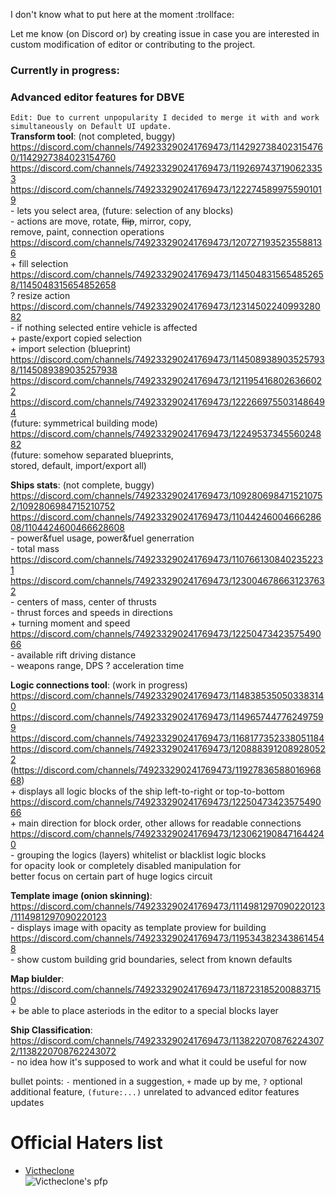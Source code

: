I don't know what to put here at the moment :trollface:

Let me know (on Discord or) by creating issue in case you are interested in custom modification of editor or contributing to the project. 

### Currently in progress:
### Advanced editor features for DBVE
`Edit: Due to current unpopularity I decided to merge it with and work simultaneously on Default UI update.`  
**Transform tool**: (not completed, buggy)  
https://discord.com/channels/749233290241769473/1142927384023154760/1142927384023154760  
https://discord.com/channels/749233290241769473/1192697437190623353  
https://discord.com/channels/749233290241769473/1222745899755901019  
\- lets you select area, (future: selection of any blocks)  
\- actions are move, rotate, <s>flip</s>, mirror, copy,  
  remove, paint, connection operations  
https://discord.com/channels/749233290241769473/1207271935235588136  
\+ fill selection  
https://discord.com/channels/749233290241769473/1145048315654852658/1145048315654852658  
? resize action  
https://discord.com/channels/749233290241769473/1231450224099328082  
\- if nothing selected entire vehicle is affected  
\+ paste/export copied selection  
\+ import selection (blueprint)  
https://discord.com/channels/749233290241769473/1145089389035257938/1145089389035257938  
https://discord.com/channels/749233290241769473/1211954168026366022  
https://discord.com/channels/749233290241769473/1222669755031486494  
(future: symmetrical building mode)  
https://discord.com/channels/749233290241769473/1224953734556024882  
(future: somehow separated blueprints,  
  stored, default, import/export all)  

**Ships stats**: (not complete, buggy)  
https://discord.com/channels/749233290241769473/1092806984715210752/1092806984715210752  
https://discord.com/channels/749233290241769473/1104424600466628608/1104424600466628608  
\- power&fuel usage, power&fuel generration  
\- total mass  
https://discord.com/channels/749233290241769473/1107661308402352231  
https://discord.com/channels/749233290241769473/1230046786631237632  
\- centers of mass, center of thrusts  
\- thrust forces and speeds in directions  
\+ turning moment and speed  
https://discord.com/channels/749233290241769473/1225047342357549066  
\- available rift driving distance  
\- weapons range, DPS
? acceleration time  

**Logic connections tool**: (work in progress)  
https://discord.com/channels/749233290241769473/1148385350503383140  
https://discord.com/channels/749233290241769473/1149657447762497599  
https://discord.com/channels/749233290241769473/1168177352338051184  
https://discord.com/channels/749233290241769473/1208883912089280522  
(https://discord.com/channels/749233290241769473/1192783658801696868)  
\+ displays all logic blocks of the ship left-to-right or top-to-bottom  
https://discord.com/channels/749233290241769473/1225047342357549066  
\+ main direction for block order, other allows for readable connections  
https://discord.com/channels/749233290241769473/1230621908471644240  
\- grouping the logics (layers) whitelist or blacklist logic blocks  
  for opacity look or completely disabled manipulation for  
  better focus on certain part of huge logics circuit  

**Template image (onion skinning)**:  
https://discord.com/channels/749233290241769473/1114981297090220123/1114981297090220123  
\- displays image with opacity as template proview for building  
https://discord.com/channels/749233290241769473/1195343823438614548  
\- show custom building grid boundaries, select from known defaults  
 
**Map biulder**:  
https://discord.com/channels/749233290241769473/1187231852008837150  
\+ be able to place asteriods in the editor to a special blocks layer  
 
**Ship Classification**:  
https://discord.com/channels/749233290241769473/1138220708762243072/1138220708762243072  
\- no idea how it's supposed to work and what it could be useful for now  

bullet points: `-` mentioned in a suggestion, `+` made up by me,
`?` optional additional feature, `(future:...)` unrelated to advanced
editor features updates  

# Official Haters list
- [Victheclone](https://discord.com/channels/749233290241769473/757998800366338111/1298041035968086097)  
![Victheclone's pfp](https://cdn.discordapp.com/avatars/737780953828687953/4cd203e0ba81416cfa368facb205d34d.webp?size=96)
